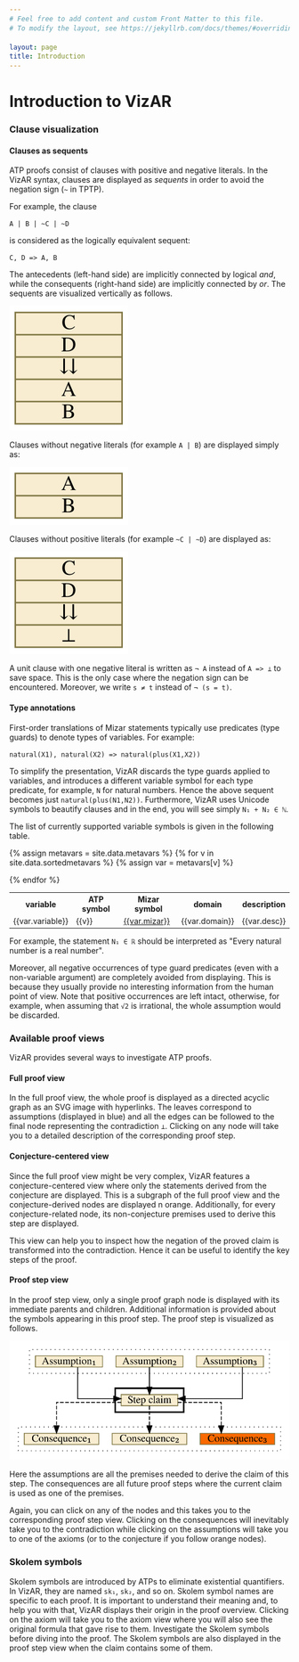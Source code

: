 ```yaml
---
# Feel free to add content and custom Front Matter to this file.
# To modify the layout, see https://jekyllrb.com/docs/themes/#overriding-theme-defaults

layout: page
title: Introduction
---
```


# Introduction to VizAR

### Clause visualization

#### Clauses as sequents

ATP proofs consist of clauses with positive and negative literals.
In the VizAR syntax, clauses are displayed as _sequents_ in order to avoid the
negation sign (`~` in TPTP).

For example, the clause 

```
A | B | ~C | ~D
``` 

is considered as the logically equivalent sequent:

```
C, D => A, B
```

The antecedents (left-hand side) are implicitly connected by logical _and_, while
the consequents (right-hand side) are implicitly connected by _or_.
The sequents are visualized vertically as follows.

![C, D => A, B](images/clause.svg)

Clauses without negative literals (for example `A | B`) are displayed simply as:

![A, B](images/poss.svg)

Clauses without positive literals (for example `~C | ~D`) are displayed as:

![C, D => false](images/negs.svg)

A unit clause with one negative literal is written as `¬ A` instead of `A => ⊥`
to save space.
This is the only case where the negation sign can be encountered.
Moreover, we write `s ≠ t` instead of `¬ (s = t)`.

#### Type annotations

First-order translations of Mizar statements typically use predicates (type
guards) to denote types of variables.
For example:

```
natural(X1), natural(X2) => natural(plus(X1,X2))
```

To simplify the presentation, VizAR discards the type guards applied to
variables, and introduces a different variable symbol for each type predicate,
for example, `N` for natural numbers.
Hence the above sequent becomes just `natural(plus(N1,N2))`.
Furthermore, VizAR uses Unicode symbols to beautify clauses and in the end, you
will see simply `N₁ + N₂ ∈ ℕ`.

The list of currently supported variable symbols is given in the following table.

<table>
   <tr>
      <th>variable</th>
      <th>ATP symbol</th>
      <th>Mizar symbol</th>
      <th>domain</th>
      <th>description</th>
   </tr>

{% assign metavars = site.data.metavars %}
{% for v in site.data.sortedmetavars %}
   {% assign var = metavars[v] %}
   <tr>
      <td>{{var.variable}}</td>
      <td>{{v}}</td>
      <td><a href="{{var.url}}" target="_mizar">{{var.mizar}}</a></td>
      <td>{{var.domain}}</td>
      <td>{{var.desc}}</td>
   </tr>

{% endfor %}

</table>

For example, the statement `N₁ ∈ ℝ` should be interpreted as "Every
natural number is a real number".

Moreover, all negative occurrences of type guard predicates (even with a
non-variable argument) are completely avoided from displaying.
This is because they usually provide no interesting information from the
human point of view.
Note that positive occurrences are left intact, otherwise, for example, when
assuming that `√2` is irrational, the whole assumption would be discarded.

### Available proof views

VizAR provides several ways to investigate ATP proofs.

#### Full proof view

In the full proof view, the whole proof is displayed as a directed acyclic
graph as an SVG image with hyperlinks.
The leaves correspond to assumptions (displayed in blue) and all the edges can be
followed to the final node representing the contradiction `⊥`.
Clicking on any node will take you to a detailed description of the
corresponding proof step.

#### Conjecture-centered view

Since the full proof view might be very complex, VizAR features a
conjecture-centered view where only the statements derived from the conjecture
are displayed.
This is a subgraph of the full proof view and the conjecture-derived nodes are
displayed n orange.
Additionally, for every conjecture-related node, its non-conjecture premises
used to derive this step are displayed.

This view can help you to inspect how the negation of the proved claim is
transformed into the contradiction.
Hence it can be useful to identify the key steps of the proof.

#### Proof step view

In the proof step view, only a single proof graph node is displayed with its
immediate parents and children.
Additional information is provided about the symbols appearing in this proof
step.
The proof step is visualized as follows.

![proof step](images/step.svg)

Here the assumptions are all the premises needed to derive the claim of this step.
The consequences are all future proof steps where the current claim is used as
one of the premises.

Again, you can click on any of the nodes and this takes you to the corresponding
proof step view.
Clicking on the consequences will inevitably take you to the contradiction while
clicking on the assumptions will take you to one of the axioms (or to the
conjecture if you follow orange nodes).

### Skolem symbols

Skolem symbols are introduced by ATPs to eliminate existential quantifiers.
In VizAR, they are named `sk₁`, `sk₂`, and so on.
Skolem symbol names are specific to each proof.
It is important to understand their meaning and, to help you with that, VizAR
displays their origin in the proof overview.
Clicking on the axiom will take you to the axiom view where you will also see
the original formula that gave rise to them.
Investigate the Skolem symbols before diving into the proof.
The Skolem symbols are also displayed in the proof step view when the claim
contains some of them.

